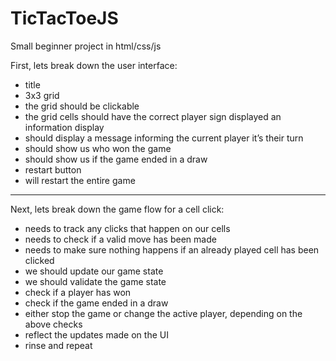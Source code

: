 # TicTacToeJS
Small beginner project in html/css/js

First, lets break down the user interface:

- title
- 3x3 grid
- the grid should be clickable
- the grid cells should have the correct player sign displayed an information display
- should display a message informing the current player it’s their turn
- should show us who won the game
- should show us if the game ended in a draw
- restart button
- will restart the entire game

------------
 Next, lets break down the game flow for a cell click:
- needs to track any clicks that happen on our cells
- needs to check if a valid move has been made
- needs to make sure nothing happens if an already played cell has been clicked
- we should update our game state
- we should validate the game state
- check if a player has won
- check if the game ended in a draw
- either stop the game or change the active player, depending on the above checks
- reflect the updates made on the UI
- rinse and repeat
